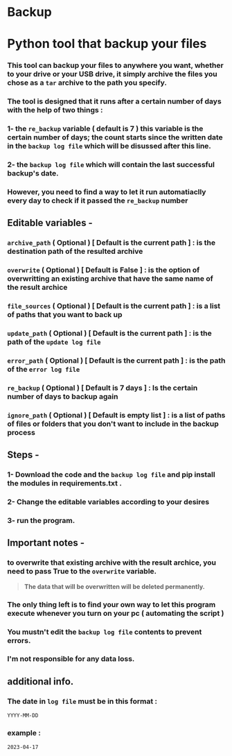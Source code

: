 # Backup

#  Python tool that backup your files

### This tool can backup your files to anywhere you want, whether to your drive or your USB drive, it simply archive the files you chose as a `tar` archive to the path you specify.

### The tool is designed that it runs after a certain number of days with the help of two things :

### 1- the `re_backup` variable ( default is 7 ) this variable is the certain number of days; the count starts since the written date in the `backup log file` which will be disussed after this line.

### 2- the `backup log file` which will contain the last successful backup's date. 

### However, you need to find a way to let it run automatiaclly every day to check if it passed the `re_backup` number

## Editable variables -

### `archive_path` ( Optional ) [ Default is the current path ] : is the destination path of the resulted archive

### `overwrite` ( Optional ) [ Default is False ] : is the option of overwritting an existing archive that have the same name of the result archice

### `file_sources` ( Optional ) [ Default is the current path ] : is a list of paths that you want to back up

### `update_path` ( Optional )  [ Default is the current path ] : is the path of the `update log file`

### `error_path` ( Optional )  [ Default is the current path ] : is the path of the `error log file`

### `re_backup` ( Optional ) [ Default is 7 days ] : Is the certain number of days to backup again

### `ignore_path` ( Optional ) [ Default is empty list ] : is a list of paths of files or folders that you don't want to include in the backup process


## Steps -

### 1- Download the code and the `backup log file` and pip install the modules in requirements.txt .

### 2- Change the editable variables according to your desires

### 3- run the program.


## Important notes -

### to overwrite that existing archive with the result archice, you need to pass True to the `overwrite` variable.

> **The data that will be overwritten will be deleted permanently.**

### The only thing left is to find your own way to let this program execute whenever you turn on your pc ( automating the script )

### You mustn't edit the `backup log file` contents to prevent errors.

### I'm not responsible for any data loss.

## additional info.

### The date in `log file` must be in this format :

 `YYYY-MM-DD`

### example :

 `2023-04-17`
